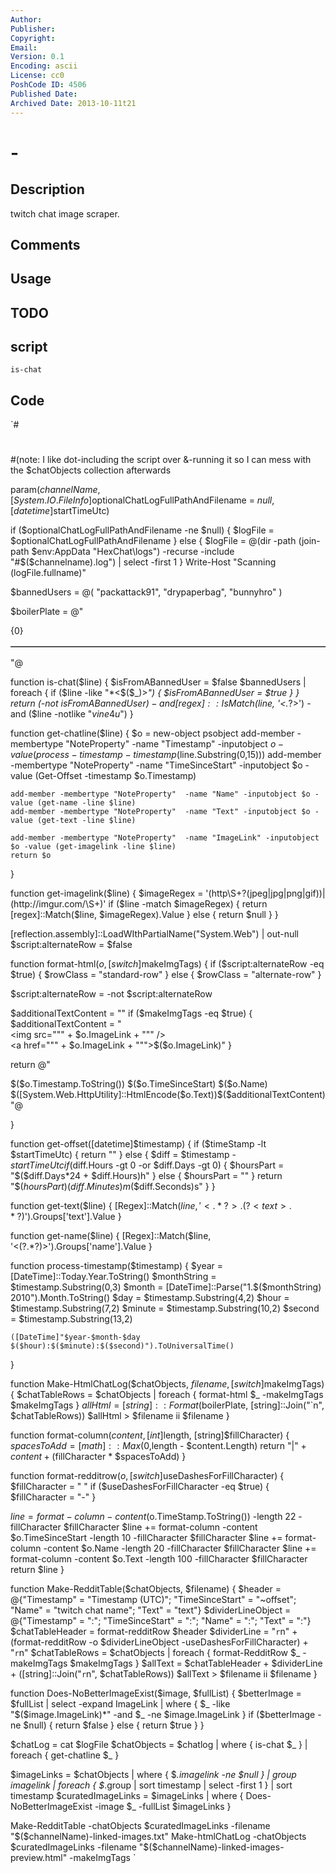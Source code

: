```yaml
---
Author: 
Publisher: 
Copyright: 
Email: 
Version: 0.1
Encoding: ascii
License: cc0
PoshCode ID: 4506
Published Date: 
Archived Date: 2013-10-11t21
---
```


#  - 

## Description

twitch chat image scraper.

## Comments



## Usage



## TODO



## script

`is-chat`

## Code

`#
 #
 #
 #(note: I like dot-including the script over &-running it so I can mess with the $chatObjects collection afterwards
 
 
 param($channelName, [System.IO.FileInfo]$optionalChatLogFullPathAndFilename = $null,[datetime]$startTimeUtc)
 
 if ($optionalChatLogFullPathAndFilename -ne $null) {
   $logFile = $optionalChatLogFullPathAndFilename
 } else {
   $logFile = @(dir -path (join-path $env:AppData "HexChat\logs") -recurse -include "#$($channelname).log") | select -first 1
 }
 Write-Host "Scanning $($logFile.fullname)"
 
 $bannedUsers = @(
   "packattack91", 
   "drypaperbag",
   "bunnyhro"
 )
 
 $boilerPlate = @"
 <html>
 <head>
 <style>
 body {{
   font-family: Helvetica, Arial, sans-serif;
 }}
 table tr td {{
   padding: 2px;
 }}
 td.timestamp {{
   width: 190px;
 }}
 tr.alternate-row {{
 }}
 </style>
 </head>
 <body>
 <table border=1>
 
 {0}
 
 </table>
 </body>
 </html>
 "@
 
  function is-chat($line) {
    $isFromABannedUser = $false
    $bannedUsers | foreach {
      if ($line -like "*<$($_)>*") {
        $isFromABannedUser = $true
      }
    }
    return (-not $isFromABannedUser) -and [regex]::IsMatch($line, '<.*?>') -and ($line -notlike "*vine*4*u*")
  }
 
  
  function get-chatline($line) {
    $o = new-object psobject
    add-member -membertype "NoteProperty"  -name "Timestamp" -inputobject $o -value (process-timestamp -timestamp ($line.Substring(0,15)))
    add-member -membertype "NoteProperty"  -name "TimeSinceStart" -inputobject $o -value (Get-Offset -timestamp $o.Timestamp)
 
    add-member -membertype "NoteProperty"  -name "Name" -inputobject $o -value (get-name -line $line)
    add-member -membertype "NoteProperty"  -name "Text" -inputobject $o -value (get-text -line $line)
    
    add-member -membertype "NoteProperty"  -name "ImageLink" -inputobject $o -value (get-imagelink -line $line)
    return $o
  }
  
  
 function get-imagelink($line) {
   $imageRegex = '(http\S+?(jpeg|jpg|png|gif))|(http://imgur.com/\S+)'
   if ($line -match $imageRegex) {
     return [regex]::Match($line, $imageRegex).Value
   } else { 
     return $null
   }
 }
 
 [reflection.assembly]::LoadWIthPartialName("System.Web") | out-null
 $script:alternateRow = $false
 
 function format-html($o, [switch]$makeImgTags) {
   if ($script:alternateRow -eq $true) {
     $rowClass = "standard-row"
   } else {
     $rowClass = "alternate-row"
   }
   
   $script:alternateRow = -not $script:alternateRow
   
   $additionalTextContent = ""
   if ($makeImgTags -eq $true) {
     $additionalTextContent = "<br /><img src=""" + $o.ImageLink + """ /><br /><a href=""" + $o.ImageLink + """>$($o.ImageLink)</a>"
   }
   
   return @"
 <tr class="$rowClass">
 <td class="timestamp">$($o.Timestamp.ToString())</td>
 <td class="time-since-start">$($o.TimeSinceStart)</td>
 <td class="name">$($o.Name)</td>
 <td class="text">$([System.Web.HttpUtility]::HtmlEncode($o.Text))$($additionalTextContent)</td>
 </tr>
 "@
 
 }
 
 function get-offset([datetime]$timestamp) {
   if ($timeStamp -lt $startTimeUtc) {
     return ""
   } else {
     $diff = $timestamp - $startTimeUtc
     if ($diff.Hours -gt 0 -or $diff.Days -gt 0) {
       $hoursPart = "$($diff.Days*24 + $diff.Hours)h"
     } else {
       $hoursPart = ""
     }
     return "$($hoursPart)$($diff.Minutes)m$($diff.Seconds)s"
   }
 }
 
 function get-text($line) {
   [Regex]::Match($line, '<.*?>.(?<text>.*?)$').Groups['text'].Value
 }
 
 function get-name($line) {
   [Regex]::Match($line, '<(?<name>.*?)>').Groups['name'].Value
 }
 
  
  function process-timestamp($timestamp) {
    $year = [DateTime]::Today.Year.ToString()
    $monthString = $timestamp.Substring(0,3)
    $month = [DateTime]::Parse("1.$($monthString) 2010").Month.ToString()
    $day = $timestamp.Substring(4,2)
    $hour = $timestamp.Substring(7,2)
    $minute = $timestamp.Substring(10,2)
    $second = $timestamp.Substring(13,2)
    
    ([DateTime]"$year-$month-$day $($hour):$($minute):$($second)").ToUniversalTime()
  }
 
 function Make-HtmlChatLog($chatObjects, $filename, [switch]$makeImgTags) {
   $chatTableRows = $chatObjects | foreach { format-html $_ -makeImgTags $makeImgTags }
   $allHtml = [string]::Format($boilerPlate, [string]::Join("`n", $chatTableRows))
   $allHtml > $filename
   ii $filename
 }
 
 function format-column($content, [int]$length, [string]$fillCharacter) {
   $spacesToAdd = [math]::Max(0,$length - $content.Length)
   return "|" + $content + ($fillCharacter * $spacesToAdd) 
 }
 
 function format-redditrow($o, [switch]$useDashesForFillCharacter) {
   $fillCharacter = " "
   if ($useDashesForFillCharacter -eq $true) {
     $fillCharacter = "-"
   }
   
   $line = format-column -content ($o.TimeStamp.ToString()) -length 22 -fillCharacter $fillCharacter
   $line += format-column -content $o.TimeSinceStart -length 10 -fillCharacter $fillCharacter
   $line += format-column -content $o.Name -length 20 -fillCharacter $fillCharacter
   $line += format-column -content $o.Text -length 100 -fillCharacter $fillCharacter
   return $line
 }
 
 function Make-RedditTable($chatObjects, $filename) {
   $header = @{"Timestamp" = "Timestamp (UTC)"; "TimeSinceStart" = "~offset"; "Name" = "twitch chat name"; "Text" = "text"}
   $dividerLineObject = @{"Timestamp" = ":"; "TimeSinceStart" = ":"; "Name" = ":"; "Text" = ":"}
   $chatTableHeader = format-redditRow $header
   $dividerLine = "`r`n" + (format-redditRow -o $dividerLineObject -useDashesForFillCharacter) + "`r`n"
   $chatTableRows = $chatObjects | foreach { format-RedditRow $_ -makeImgTags $makeImgTags }
   $allText = $chatTableHeader + $dividerLine + ([string]::Join("`r`n", $chatTableRows))
   $allText > $filename
   ii $filename
 }
 
 function Does-NoBetterImageExist($image, $fullList) {
   $betterImage = $fullList | select -expand ImageLink | where { $_ -like "$($image.ImageLink)*" -and $_ -ne $image.ImageLink }
   if ($betterImage -ne $null) {
     return $false
   } else {
     return $true
   }
 }
 
 $chatLog = cat $logFile
 $chatObjects = $chatlog | where { is-chat $_ } | foreach { get-chatline $_ }
 
 $imageLinks = $chatObjects | where { $_.imagelink -ne $null } | group imagelink | foreach { $_.group | sort timestamp | select -first 1 } | sort timestamp
 $curatedImageLinks = $imageLinks | where { Does-NoBetterImageExist -image $_ -fullList $imageLinks }
 
 Make-RedditTable -chatObjects $curatedImageLinks -filename "$($channelName)-linked-images.txt"
 Make-htmlChatLog -chatObjects $curatedImageLinks -filename "$($channelName)-linked-images-preview.html" -makeImgTags
`

